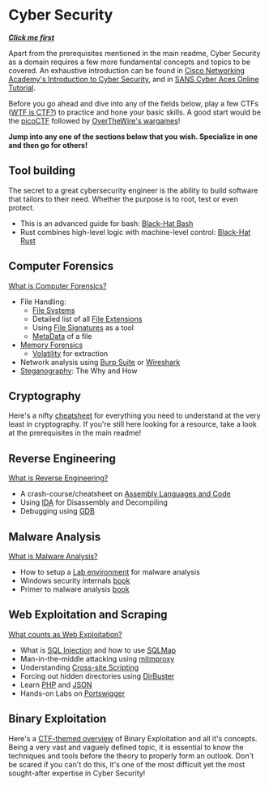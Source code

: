 # Cyber Security

***[Click me first](AS6380756171694101529140490119_content_1.pdf)***

Apart from the prerequisites mentioned in the main readme, Cyber Security as a domain requires a few more fundamental concepts and topics to be covered. An exhaustive introduction can be found in [Cisco Networking Academy's Introduction to Cyber Security](https://www.netacad.com/courses/security/cybersecurity-essentials), and in [SANS Cyber Aces Online Tutorial](https://tutorials.cyberaces.org/tutorials.html).  

Before you go ahead and dive into any of the fields below, play a few CTFs ([WTF is CTF?](https://ctftime.org/ctf-wtf/)) to practice and hone your basic skills. A good start would be the [picoCTF](https://picoctf.com/) followed by [OverTheWire's wargames](https://overthewire.org/wargames/)!  

**Jump into any one of the sections below that you wish. Specialize in one and then go for others!**

## Tool building
The secret to a great cybersecurity engineer is the ability to build software that tailors to their need. Whether the purpose is to root, test or even protect. 
* This is an advanced guide for bash: [Black-Hat Bash](https://nostarch.com/black-hat-bash)
* Rust combines high-level logic with machine-level control: [Black-Hat Rust](https://kerkour.com/black-hat-rust)

## Computer Forensics
[What is Computer Forensics?](https://www.open.edu/openlearn/science-maths-technology/digital-forensics/content-section-0?intro=1)  

* File Handling: 
  * [File Systems](https://www.ufsexplorer.com/articles/file-systems-basics.php)
  * Detailed list of all [File Extensions](https://www.online-convert.com/file-type)
  * Using [File Signatures](https://blog.netspi.com/magic-bytes-identifying-common-file-formats-at-a-glance/) as a tool
  * [MetaData](https://resources.infosecinstitute.com/metadata-and-information-security/#gref) of a file
* [Memory Forensics](https://forensicswiki.org/wiki/Memory_analysis)
  * [Volatility](https://resources.infosecinstitute.com/memory-forensics-and-analysis-using-volatility/#gref) for extraction
* Network analysis using [Burp Suite](https://www.youtube.com/playlist?list=PLWPirh4EWFpEiXbu4JgQG0KoX6-MU8FbT) or [Wireshark](https://www.wireshark.org/docs/wsug_html_chunked/ChapterIntroduction.html)
* [Steganography](https://www.edureka.co/blog/steganography-tutorial): The Why and How

## Cryptography
Here's a nifty [cheatsheet](https://picoctf.com/learning_guides/Book-2-Cryptography.pdf) for everything you need to understand at the very least in cryptography. If you're still here looking for a resource, take a look at the prerequisites in the main readme!

## Reverse Engineering
[What is Reverse Engineering?](https://www.geeksforgeeks.org/software-engineering-reverse-engineering/)

* A crash-course/cheatsheet on [Assembly Languages and Code](https://www.tutorialspoint.com/assembly_programming/assembly_quick_guide.htm)
* Using [IDA](https://www.hex-rays.com/products/ida/support/idadoc/) for Disassembly and Decompiling
* Debugging using [GDB](https://betterexplained.com/articles/debugging-with-gdb/)

## Malware Analysis 
[What is Malware Analysis?](https://www.crowdstrike.com/cybersecurity-101/malware/malware-analysis/)

* How to setup a [Lab environment](https://systemweakness.com/building-a-secure-malware-analysis-lab-from-scratch-a-step-by-step-guide-2cbf15ba7c2c) for malware analysis
* Windows security internals [book](https://nostarch.com/windows-security-internals)
* Primer to malware analysis [book](https://nostarch.com/malware)

## Web Exploitation and Scraping
[What counts as Web Exploitation?](https://www.valencynetworks.com/blogs/cyber-attacks-explained-web-exploitation/)

* What is [SQL Injection](https://www.w3schools.com/sql/sql_injection.asp) and how to use [SQLMap](https://github.com/sqlmapproject/sqlmap/wiki)
* Man-in-the-middle attacking using [mitmproxy](https://docs.mitmproxy.org/stable/)
* Understanding [Cross-site Scripting](https://www.owasp.org/index.php/Cross-site_Scripting_(XSS))
* Forcing out hidden directories using [DirBuster](https://www.hackingarticles.in/comprehensive-guide-on-dirbuster-tool/)
* Learn [PHP](https://www.w3schools.com/php/) and [JSON](https://www.tutorialspoint.com/json/index.htm)
* Hands-on Labs on [Portswigger](https://portswigger.net/web-security)

## Binary Exploitation

Here's a [CTF-themed overview](https://ctf101.org/binary-exploitation/overview/) of Binary Exploitation and all it's concepts. Being a very vast and vaguely defined topic, it is essential to know the techniques and tools before the theory to properly form an outlook. Don't be scared if you can't do this, it's one of the most difficult yet the most sought-after expertise in Cyber Security!
